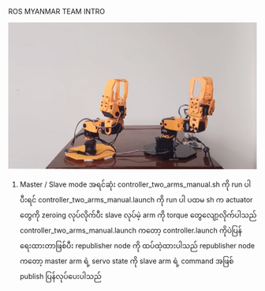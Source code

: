 ROS MYANMAR TEAM
INTRO 
  
  <img src="https://github.com/GreenGhostMan/two_robot_arm/blob/master/two_arm.jpg"/>
  
  1) Master / Slave mode
အရင်ဆုံး controller_two_arms_manual.sh ကို run ပါ 
ပီးရင် controller_two_arms_manual.launch ကို run ပါ
ပထမ sh က actuator တွေကို zeroing လုပ်လိုက်ပီး slave လုပ်မဲ့ arm ကို torque တွေလျော့လိုက်ပါသည်
controller_two_arms_manual.launch ကတော့ controller.launch ကိုပဲပြန်ရေးထားတာဖြစ်ပီး republisher node ကို ထပ်ထဲ့ထားပါသည်
republisher node ကတော့ master arm ရဲ့ servo state ကို  slave arm ရဲ့ command အဖြစ် publish ပြန်လုပ်ပေးပါသည်
  



